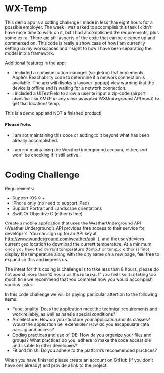 # WX-Temp

This demo app is a coding challenge I made in less than eight hours for a possible employer.  The week I was asked to accomplish this task I didn't have more time to work on it, but I had accomplished the requirements, plus some extra.  There are still aspects of the code that can be cleaned up and commented on.  This code is really a show case of how I am currently setting up my workspaces and insight to how I have been separating the model into a framework.  

Additional features in the app:

* I included a communication manager (singleton) that implements Apple's Reachability code to determine if a network connection is available.  The app will display a layover (popup) view warning that the device is offline and is waiting for a network connection. 
* I included a UITextField to allow a user to input a zip-code (airport identifier like KMSP or any other accepted WXUnderground API input) to get that locations temp.


This is a demo app and NOT a finished product!

#### Please Note:

* I am not maintaining this code or adding to it beyond what has been already accomplished.  

* I am not maintaining the WeatherUnderground account, either, and won't be checking if it still active.  


# Coding Challenge

Requirements: 

* Support iOS 8 + 
* iPhone only (no need to support iPad)
* Support Portrait and Landscape orientations 
* Swift Or Objective C (either is fine) 


Create a mobile application that uses the WeatherUnderground API (Weather Underground’s API provides free access to their service for developers. You can sign up for an API key at http://www.wunderground.com/weather/api/  ), and the user/devices current geo location to download the current temperature. At a minimum once you have the current temperature (temp_f or temp_c either is fine) display the temperature along with the city name on a new page, feel free to expand on this and impress us.  

The intent for this coding is challenge is to take less than 8 hours, please do not spend more than 12 hours on these tasks. If you feel like it is taking too much time we recommend that you comment how you would accomplish various tasks. 

In this code challenge we will be paying particular attention to the following items: 

* Functionality: Does the application meet the technical requirements and work reliably, as well as handle special conditions?  
* Architecture: How do you structure your application and its classes? Would the application be  extensible? How do you encapsulate data parsing and access?  
* Coding practices and use of IDE: How do you organize your files and groups? What practices do you  adhere to make the code accessible and usable to other developers? 
* Fit and finish: Do you adhere to the platform’s recommended practices? 
	
	
When you have finished please create an account on GitHub (if you don’t have one already) and provide a link to the project. 

